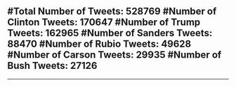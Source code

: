 #Total Number of Tweets: 528769 
#Number of Clinton Tweets: 170647
#Number of Trump Tweets: 162965
#Number of Sanders Tweets: 88470
#Number of Rubio Tweets: 49628
#Number of Carson Tweets: 29935
#Number of Bush Tweets: 27126
---
---
